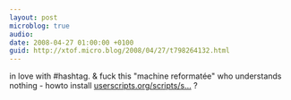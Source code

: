 ```yaml
---
layout: post
microblog: true
audio: 
date: 2008-04-27 01:00:00 +0100
guid: http://xtof.micro.blog/2008/04/27/t798264132.html
---
```

in love with #hashtag. &amp; fuck this "machine reformatée" who understands nothing - howto install  [userscripts.org/scripts/s...](http://userscripts.org/scripts/show/24208) ?
